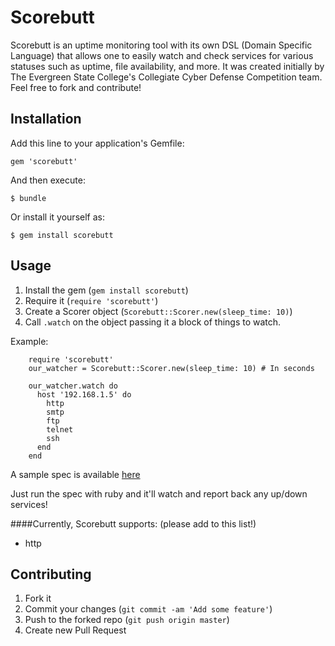 # Scorebutt

Scorebutt is an uptime monitoring tool with its own DSL (Domain Specific Language) that allows one to easily watch and check services for various statuses such as uptime, file availability, and more. It was created initially by The Evergreen State College's Collegiate Cyber Defense Competition team. Feel free to fork and contribute!

## Installation

Add this line to your application's Gemfile:

    gem 'scorebutt'

And then execute:

    $ bundle

Or install it yourself as:

    $ gem install scorebutt

## Usage

1. Install the gem (`gem install scorebutt`)
2. Require it (`require 'scorebutt'`)
3. Create a Scorer object (`Scorebutt::Scorer.new(sleep_time: 10)`)
4. Call `.watch` on the object passing it a block of things to watch.

Example:

		require 'scorebutt'
		our_watcher = Scorebutt::Scorer.new(sleep_time: 10) # In seconds
		
		our_watcher.watch do
		  host '192.168.1.5' do
		    http
		    smtp
		    ftp
		    telnet
		    ssh
		  end
		end
		
A sample spec is available [here](https://github.com/tesc-ccdc/scorebutt/blob/master/sample_spec.rb)

Just run the spec with ruby and it'll watch and report back any up/down services!

####Currently, Scorebutt supports: (please add to this list!)
- http


## Contributing

1. Fork it
2. Commit your changes (`git commit -am 'Add some feature'`)
3. Push to the forked repo (`git push origin master`)
4. Create new Pull Request
